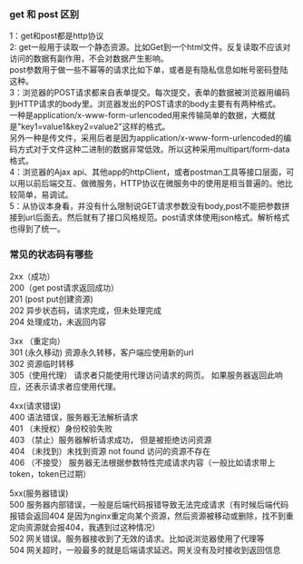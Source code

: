 ### get 和 post 区别
1：get和post都是http协议  
2: get一般用于读取一个静态资源。比如Get到一个html文件。反复读取不应该对访问的数据有副作用，不会对数据产生影响。  
   post参数用于做一些不幂等的请求比如下单，或者是有隐私信息如帐号密码登陆这种。  
3：浏览器的POST请求都来自表单提交。每次提交，表单的数据被浏览器用编码到HTTP请求的body里。浏览器发出的POST请求的body主要有有两种格式。  
一种是application/x-www-form-urlencoded用来传输简单的数据，大概就是"key1=value1&key2=value2"这样的格式。  
另外一种是传文件，采用后者是因为application/x-www-form-urlencoded的编码方式对于文件这种二进制的数据非常低效。所以这种采用multipart/form-data格式。  
4：浏览器的Ajax api、其他app的httpClient，或者postman工具等接口层面，可以用以前后端交互、做微服务，HTTP协议在微服务中的使用是相当普遍的。他比较简单，易调试。  
5：从协议本身看，并没有什么限制说GET请求参数没有body,post不能把参数拼接到url后面去。然后就有了接口风格规范。post请求体使用json格式。解析格式也得到了统一。


### 常见的状态码有哪些
2xx（成功）  
200（get post请求返回成功）  
201 (post put创建资源)  
202 异步状态码，请求完成，但未处理完成  
204 处理成功，未返回内容  

3xx （重定向）  
301 (永久移动) 资源永久转移，客户端应使用新的url  
302 资源临时转移  
305（使用代理） 请求者只能使用代理访问请求的网页。 如果服务器返回此响应，还表示请求者应使用代理。   

4xx(请求错误)  
400 语法错误，服务器无法解析请求  
401 （未授权）身份校验失败  
403 （禁止）服务器解析请求成功， 但是被拒绝访问资源  
404 （未找到）未找到资源 not found 访问的资源不存在  
406 （不接受） 服务器无法根据参数特性完成请求内容（一般比如请求带上token，token已过期）  

5xx(服务器错误)  
500 服务器内部错误，一般是后端代码报错导致无法完成请求（有时候后端代码报错会返回404  是因为nginx重定向某个资源，然后资源被移动或删除，找不到重定向资源就会报404，我遇到过这种情况）  
502 网关错误。服务器接收到了无效的请求。比如说浏览器使用了代理等  
504 网关超时，一般最多的就是后端请求延迟。网关没有及时接收到返回信息

  